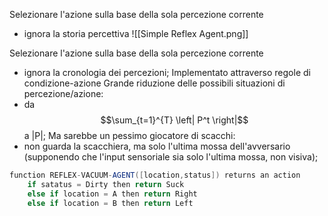 Selezionare l'azione sulla base della sola percezione corrente
- ignora la storia percettiva
![[Simple Reflex Agent.png]]

Selezionare l'azione sulla base della sola percezione corrente
- ignora la cronologia dei percezioni;
Implementato attraverso regole di condizione-azione
Grande riduzione delle possibili situazioni di percezione/azione:
- da $$\sum_{t=1}^{T} \left| P^t \right|$$ a |P|;
Ma sarebbe un pessimo giocatore di scacchi:
- non guarda la scacchiera, ma solo l'ultima mossa dell'avversario (supponendo che l'input sensoriale sia solo l'ultima mossa, non visiva);

```java
function REFLEX-VACUUM-AGENT([location,status]) returns an action
	if satatus = Dirty then return Suck
	else if location = A then return Right
	else if location = B then return Left

```
